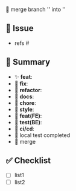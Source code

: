 🔀 merge branch '' into ''

## 🔗 Issue
- refs #

## 📌 Summary

- ✨ **feat**: 
- 🐛 **fix**: 
- 🔧 **refactor**: 
- 📝 **docs**: 
- 🧹 **chore**: 
- 🎨 **style**: 
- 🧩 **feat(FE)**: 
- 🧪 **test(BE)**:
- 🔧 **ci/cd**:
- 🧪 local test completed
- 🔀 merge

## ✅ Checklist
- [ ] list1
- [ ] list2
